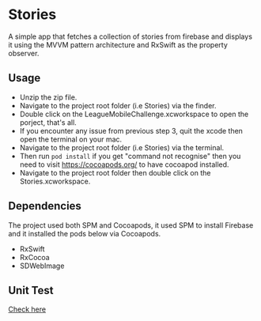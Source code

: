 
# Stories
A simple app that fetches a collection of stories from firebase and displays it using the MVVM pattern architecture and RxSwift as the property observer.



## Usage

- Unzip the zip file.
- Navigate to the project root folder (i.e Stories) via the finder.
- Double click on the LeagueMobileChallenge.xcworkspace to open the porject, that's all.
- If you encounter any issue from previous step 3, quit the xcode then open the terminal on your mac.
- Navigate to the project root folder (i.e Stories) via the terminal.
- Then run ``` pod install ``` if you get "command not recognise" then you need to visit https://cocoapods.org/ to have cocoapod installed.
- Navigate to the project root folder then double click on the Stories.xcworkspace.

## Dependencies
The project used both SPM and Cocoapods, it used SPM to install Firebase and it installed the pods below via Cocoapods.
- RxSwift
- RxCocoa
- SDWebImage

## Unit Test

 [Check here](https://github.com/Abdullah8888/Stories/tree/main/StoriesTests)